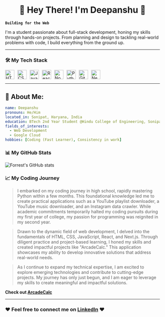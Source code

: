 <h1 align="center">🌟 Hey There!  I'm Deepanshu 🌟</h1>

**`Building for the Web`**

I'm a student passionate about full-stack development, honing my skills through hands-on projects. From planning and design to tackling real-world problems with code, I build everything from the ground up.

---

### 🛠️ My Tech Stack

<div style="display: flex; flex-wrap: wrap; gap: 10px;">
  <img src="https://cdn.jsdelivr.net/gh/devicons/devicon/icons/html5/html5-original.svg" alt="HTML" width="30px" />
  <img src="https://cdn.jsdelivr.net/gh/devicons/devicon/icons/css3/css3-plain.svg" alt="CSS" width="30px" />
  <img src="https://cdn.jsdelivr.net/gh/devicons/devicon/icons/javascript/javascript-plain.svg" alt="JavaScript" width="30px" />
  <img src="https://cdn.jsdelivr.net/gh/devicons/devicon/icons/react/react-original.svg" alt="React" width="30px" />
  <img src="https://cdn.jsdelivr.net/gh/devicons/devicon/icons/nodejs/nodejs-original.svg" alt="Node.js" width="30px" />
  <img src="https://cdn.jsdelivr.net/gh/devicons/devicon/icons/python/python-plain.svg" alt="Python" width="30px" />
  <img src="https://cdn.jsdelivr.net/gh/devicons/devicon/icons/github/github-original.svg" alt="GitHub" width="30px" />
  <img src="https://cdn.jsdelivr.net/gh/devicons/devicon/icons/nextjs/nextjs-plain.svg" alt="Next.js" width="30px" />
</div>

---



<h2> 🧠 About Me:</h2>

```yaml
name: Deepanshu
pronouns: He/Him
located_in: Sonipat, Haryana, India
education: BTech 2nd Year Student @Hindu College of Engineering, Sonipat
fields_of_interests:
  - Web Development
  - Google Cloud
hobbies: [Coding (Fast Learner), Consistency in work]
```

### 📊 My GitHub Stats

![Forrest's GitHub stats](https://github-readme-stats.vercel.app/api?username=deepanshu-prajapati01&show_icons=true&theme=gruvbox)




### 📈 My Coding Journey

> I embarked on my coding journey in high school, rapidly mastering Python within a few months. This foundational knowledge led me to create practical applications such as a YouTube playlist downloader, a YouTube music downloader, and an Instagram data crawler. While academic commitments temporarily halted my coding pursuits during my first year of college, my passion for programming was reignited in my second year.

> Drawn to the dynamic field of web development, I delved into the fundamentals of HTML, CSS, JavaScript, React, and Next.js. Through diligent practice and project-based learning, I honed my skills and created impactful projects like "ArcadeCalc." This application showcases my ability to develop innovative solutions that address real-world needs.

> As I continue to expand my technical expertise, I am excited to explore emerging technologies and contribute to cutting-edge projects. My journey has only just begun, and I am eager to leverage my skills to create meaningful and impactful solutions.

**Check out <a href='https://arcadecalc.netlify.app/'>ArcadeCalc</a>** 

---


### ❤️ Feel free to connect me on <a href='https://www.linkedin.com/in/deepanshu-prajapati01/'>LinkedIn</a> ❤️

<!--<div style="display: flex; flex-wrap: wrap; gap: 10px;">-->
<!--  <a href='https://www.linkedin.com/in/deepanshu-prajapati01/'>-->
<!--  <img src="https://cdn.jsdelivr.net/gh/devicons/devicon/icons/linkedin/linkedin-plain.svg" alt="HTML" width="30px" />-->
<!--  </a>-->
<!--</div>-->
